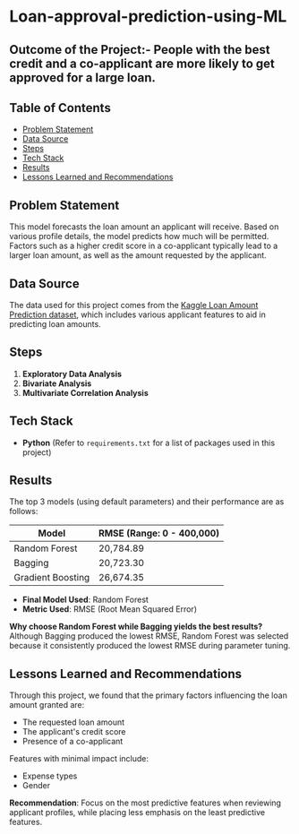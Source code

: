 # Loan-approval-prediction-using-ML
## Outcome of the Project:- People with the best credit and a co-applicant are more likely to get approved for a large loan.


## Table of Contents
- [Problem Statement](#problem-statement)
- [Data Source](#data-source)
- [Steps](#steps)
- [Tech Stack](#tech-stack)
- [Results](#results)
- [Lessons Learned and Recommendations](#lessons-learned-and-recommendations)

## Problem Statement
This model forecasts the loan amount an applicant will receive. Based on various profile details, the model predicts how much will be permitted. Factors such as a higher credit score in a co-applicant typically lead to a larger loan amount, as well as the amount requested by the applicant.

## Data Source
The data used for this project comes from the [Kaggle Loan Amount Prediction dataset](https://www.kaggle.com/), which includes various applicant features to aid in predicting loan amounts.

## Steps
1. **Exploratory Data Analysis**
2. **Bivariate Analysis**
3. **Multivariate Correlation Analysis**

## Tech Stack
- **Python** (Refer to `requirements.txt` for a list of packages used in this project)

## Results
The top 3 models (using default parameters) and their performance are as follows:

| Model               | RMSE (Range: 0 - 400,000) |
|---------------------|---------------------------|
| Random Forest       | 20,784.89                 |
| Bagging             | 20,723.30                 |
| Gradient Boosting   | 26,674.35                 |

- **Final Model Used**: Random Forest
- **Metric Used**: RMSE (Root Mean Squared Error)

**Why choose Random Forest while Bagging yields the best results?**  
Although Bagging produced the lowest RMSE, Random Forest was selected because it consistently produced the lowest RMSE during parameter tuning.

## Lessons Learned and Recommendations
Through this project, we found that the primary factors influencing the loan amount granted are:
- The requested loan amount
- The applicant's credit score
- Presence of a co-applicant

Features with minimal impact include:
- Expense types
- Gender

**Recommendation**: Focus on the most predictive features when reviewing applicant profiles, while placing less emphasis on the least predictive features.
